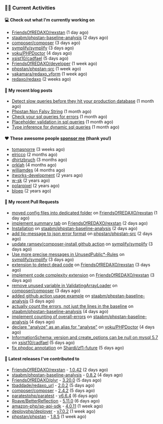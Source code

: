 ### 👨‍💻 Current Activities


#### 💻 Check out what I'm currently working on

- [FriendsOfREDAXO/rexstan](https://github.com/FriendsOfREDAXO/rexstan) (1 day ago)
- [staabm/phpstan-baseline-analysis](https://github.com/staabm/phpstan-baseline-analysis) (2 days ago)
- [composer/composer](https://github.com/composer/composer) (3 days ago)
- [symplify/symplify](https://github.com/symplify/symplify) (3 days ago)
- [voku/PHPDoctor](https://github.com/voku/PHPDoctor) (4 days ago)
- [xsist10/cadfael](https://github.com/xsist10/cadfael) (5 days ago)
- [FriendsOfREDAXO/developer](https://github.com/FriendsOfREDAXO/developer) (1 week ago)
- [phpstan/phpstan-src](https://github.com/phpstan/phpstan-src) (1 week ago)
- [yakamara/redaxo_yform](https://github.com/yakamara/redaxo_yform) (1 week ago)
- [redaxo/redaxo](https://github.com/redaxo/redaxo) (2 weeks ago)


#### 📜 My recent blog posts

- [Detect slow queries before they hit your production database](https://staabm.github.io/2022/08/16/phpstan-dba-query-plan-analysis.html) (1 month ago)
- [Phpstan Non Falsy String](https://staabm.github.io/2022/08/11/phpstan-non-falsy-string.html) (1 month ago)
- [Check your sql queries for errors](https://staabm.github.io/2022/08/05/phpstan-dba-syntax-error-detection.html) (1 month ago)
- [Placeholder validation in sql queries](https://staabm.github.io/2022/07/30/phpstan-dba-placeholder-validation.html) (1 month ago)
- [Type inference for dynamic sql queries](https://staabm.github.io/2022/07/23/phpstan-dba-inference-placeholder.html) (1 month ago)


#### ❤️ These awesome people [sponsor me](https://github.com/sponsors/staabm) (thank you!)

- [tomasnorre](https://github.com/tomasnorre) (3 weeks ago)
- [elricco](https://github.com/elricco) (2 months ago)
- [dhirtzbruch](https://github.com/dhirtzbruch) (3 months ago)
- [orklah](https://github.com/orklah) (4 months ago)
- [williamdes](https://github.com/williamdes) (4 months ago)
- [itworks-development](https://github.com/itworks-development) (2 years ago)
- [w-sk](https://github.com/w-sk) (2 years ago)
- [polarpixel](https://github.com/polarpixel) (2 years ago)
- [bloep](https://github.com/bloep) (2 years ago)


#### 🔨 My recent Pull Requests

- [moved config files into dedicated folder](https://github.com/FriendsOfREDAXO/rexstan/pull/118) on [FriendsOfREDAXO/rexstan](https://github.com/FriendsOfREDAXO/rexstan) (1 day ago)
- [implement summary tab](https://github.com/FriendsOfREDAXO/rexstan/pull/117) on [FriendsOfREDAXO/rexstan](https://github.com/FriendsOfREDAXO/rexstan) (2 days ago)
- [Installation](https://github.com/staabm/phpstan-baseline-analysis/pull/71) on [staabm/phpstan-baseline-analysis](https://github.com/staabm/phpstan-baseline-analysis) (2 days ago)
- [add tip-message to json error format](https://github.com/phpstan/phpstan-src/pull/1727) on [phpstan/phpstan-src](https://github.com/phpstan/phpstan-src) (2 days ago)
- [update ramsey/composer-install github action](https://github.com/symplify/symplify/pull/4403) on [symplify/symplify](https://github.com/symplify/symplify) (3 days ago)
- [Use more precise messages in UnusedPublic*-Rules](https://github.com/symplify/symplify/pull/4402) on [symplify/symplify](https://github.com/symplify/symplify) (3 days ago)
- [extension to detect dead code](https://github.com/FriendsOfREDAXO/rexstan/pull/112) on [FriendsOfREDAXO/rexstan](https://github.com/FriendsOfREDAXO/rexstan) (3 days ago)
- [implement code complexity extension](https://github.com/FriendsOfREDAXO/rexstan/pull/111) on [FriendsOfREDAXO/rexstan](https://github.com/FriendsOfREDAXO/rexstan) (3 days ago)
- [remove unused variable in ValidatingArrayLoader](https://github.com/composer/composer/pull/11063) on [composer/composer](https://github.com/composer/composer) (3 days ago)
- [added github action usage example](https://github.com/staabm/phpstan-baseline-analysis/pull/70) on [staabm/phpstan-baseline-analysis](https://github.com/staabm/phpstan-baseline-analysis) (3 days ago)
- [actually count the errors, not just the lines in the baseline](https://github.com/staabm/phpstan-baseline-analysis/pull/69) on [staabm/phpstan-baseline-analysis](https://github.com/staabm/phpstan-baseline-analysis) (4 days ago)
- [implement counting of overall-errors](https://github.com/staabm/phpstan-baseline-analysis/pull/68) on [staabm/phpstan-baseline-analysis](https://github.com/staabm/phpstan-baseline-analysis) (4 days ago)
- [declare &#34;analyze&#34; as an alias for &#34;analyse&#34;](https://github.com/voku/PHPDoctor/pull/10) on [voku/PHPDoctor](https://github.com/voku/PHPDoctor) (4 days ago)
- [InformationSchema: version and create_options can be null on mysql 5.7](https://github.com/xsist10/cadfael/pull/65) on [xsist10/cadfael](https://github.com/xsist10/cadfael) (5 days ago)
- [fix phpdoc annotation](https://github.com/Shardj/zf1-future/pull/255) on [Shardj/zf1-future](https://github.com/Shardj/zf1-future) (5 days ago)


#### 🔭 Latest releases I've contributed to

- [FriendsOfREDAXO/rexstan](https://github.com/FriendsOfREDAXO/rexstan) - [1.0.42](https://github.com/FriendsOfREDAXO/rexstan/releases/tag/1.0.42) (2 days ago)
- [staabm/phpstan-baseline-analysis](https://github.com/staabm/phpstan-baseline-analysis) - [0.8.2](https://github.com/staabm/phpstan-baseline-analysis/releases/tag/0.8.2) (4 days ago)
- [FriendsOfREDAXO/plyr](https://github.com/FriendsOfREDAXO/plyr) - [3.20.0](https://github.com/FriendsOfREDAXO/plyr/releases/tag/3.20.0) (5 days ago)
- [tbaddade/redaxo_url](https://github.com/tbaddade/redaxo_url) - [2.0.2](https://github.com/tbaddade/redaxo_url/releases/tag/2.0.2) (5 days ago)
- [composer/composer](https://github.com/composer/composer) - [2.4.2](https://github.com/composer/composer/releases/tag/2.4.2) (5 days ago)
- [paratestphp/paratest](https://github.com/paratestphp/paratest) - [v6.6.4](https://github.com/paratestphp/paratest/releases/tag/v6.6.4) (6 days ago)
- [Roave/BetterReflection](https://github.com/Roave/BetterReflection) - [5.11.0](https://github.com/Roave/BetterReflection/releases/tag/5.11.0) (6 days ago)
- [amazon-php/sp-api-sdk](https://github.com/amazon-php/sp-api-sdk) - [4.0.11](https://github.com/amazon-php/sp-api-sdk/releases/tag/4.0.11) (1 week ago)
- [deployphp/deployer](https://github.com/deployphp/deployer) - [v7.0.2](https://github.com/deployphp/deployer/releases/tag/v7.0.2) (1 week ago)
- [phpstan/phpstan](https://github.com/phpstan/phpstan) - [1.8.5](https://github.com/phpstan/phpstan/releases/tag/1.8.5) (1 week ago)
